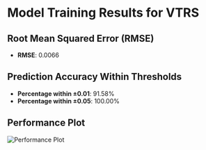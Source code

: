 # Model Training Results for VTRS

## Root Mean Squared Error (RMSE)
- **RMSE**: 0.0066

## Prediction Accuracy Within Thresholds
- **Percentage within ±0.01**: 91.58%
- **Percentage within ±0.05**: 100.00%

## Performance Plot
![Performance Plot](../imgs/VTRS.png)
